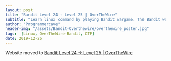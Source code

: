 ```yaml
---
layout: post
title: "Bandit Level 24 → Level 25 | OverTheWire"
subtitle: "Learn linux command by playing Bandit wargame. The Bandit wargame is aimed at absolute beginners. It will teach the basics needed to be able to play other wargames. Below is the solution of Bandit Level 24 → Level 25. In this level you will learn how to bruteforce password and connect to a remote machine on a port. The passwords are hidden, so you have to find the passwords for next level yourself."
author: "Programmercave"
header-img: "/assets/Bandit-Overthewire/overthewire_poster.jpg"
tags:  [Linux, OverTheWire-Bandit, CTF]
date: 2019-12-26
---
```


Website moved to [Bandit Level 24 → Level 25 | OverTheWire](https://programmercave.com/blog/2019/12/26/Bandit-Level-24-Level-25-OverTheWire)
